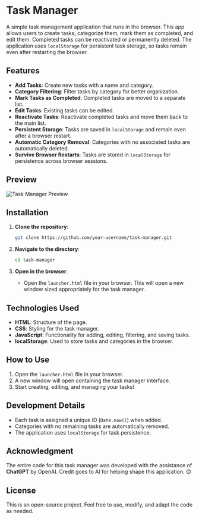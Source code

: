 # Task Manager

A simple task management application that runs in the browser. This app allows users to create tasks, categorize them, mark them as completed, and edit them. Completed tasks can be reactivated or permanently deleted. The application uses `localStorage` for persistent task storage, so tasks remain even after restarting the browser.

## Features

- **Add Tasks**: Create new tasks with a name and category.
- **Category Filtering**: Filter tasks by category for better organization.
- **Mark Tasks as Completed**: Completed tasks are moved to a separate list.
- **Edit Tasks**: Existing tasks can be edited.
- **Reactivate Tasks**: Reactivate completed tasks and move them back to the main list.
- **Persistent Storage**: Tasks are saved in `localStorage` and remain even after a browser restart.
- **Automatic Category Removal**: Categories with no associated tasks are automatically deleted.
- **Survive Browser Restarts**: Tasks are stored in `localStorage` for persistence across browser sessions.

## Preview

![Task Manager Preview](#) <!-- Add a screenshot of the app if you'd like -->

## Installation

1. **Clone the repository**:
   ```bash
   git clone https://github.com/your-username/task-manager.git
   ```
   
2. **Navigate to the directory**:
   ```bash
   cd task-manager
   ```

3. **Open in the browser**:
   - Open the `launcher.html` file in your browser. This will open a new window sized appropriately for the task manager.

## Technologies Used

- **HTML**: Structure of the page.
- **CSS**: Styling for the task manager.
- **JavaScript**: Functionality for adding, editing, filtering, and saving tasks.
- **localStorage**: Used to store tasks and categories in the browser.

## How to Use

1. Open the `launcher.html` file in your browser.
2. A new window will open containing the task manager interface.
3. Start creating, editing, and managing your tasks!

## Development Details

- Each task is assigned a unique ID (`Date.now()`) when added.
- Categories with no remaining tasks are automatically removed.
- The application uses `localStorage` for task persistence.

## Acknowledgment

The entire code for this task manager was developed with the assistance of **ChatGPT** by OpenAI. Credit goes to AI for helping shape this application. 😊

## License

This is an open-source project. Feel free to use, modify, and adapt the code as needed.


